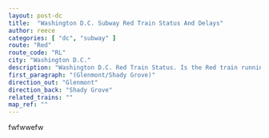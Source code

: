 ```yaml
---
layout: post-dc
title:  "Washington D.C. Subway Red Train Status And Delays"
author: reece
categories: [ "dc", "subway" ]
route: "Red"
route_code: "RL"
city: "Washington D.C."
description: "Washington D.C. Red Train Status. Is the Red train running today?"
first_paragraph: "(Glenmont/Shady Grove)"
direction_out: "Glenmont"
direction_back: "Shady Grove"
related_trains: ""
map_ref: ""
---
```


fwfwwefw

